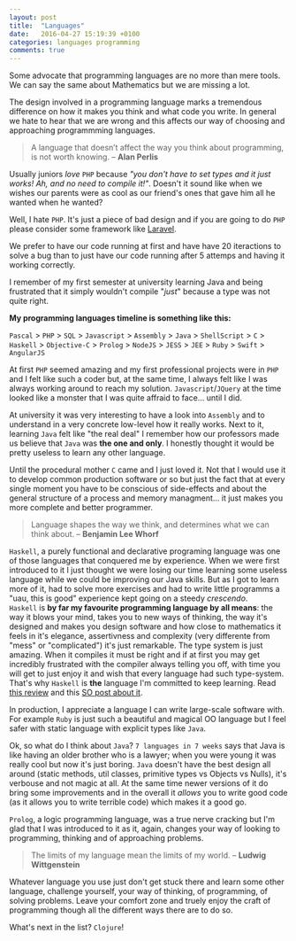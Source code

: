 ```yaml
---
layout: post
title:  "Languages"
date:   2016-04-27 15:19:39 +0100
categories: languages programming
comments: true
---
```


Some advocate that programming languages are no more than mere tools. 
We can say the same about Mathematics but we are missing a lot.

The design involved in a programming language marks a tremendous difference on how it makes you think and what code you write.
In general we hate to hear that we are wrong and this affects our way of choosing and approaching programmming languages. 


 > A language that doesn’t affect the way you think about programming, is not worth knowing. – **Alan Perlis**


Usually juniors _love_ `PHP` because _"you don't have to set types and it just works! Ah, and no need to compile it!"_. Doesn't it sound like when we wishes our parents were as cool as our friend's ones that gave him all he wanted when he wanted?

Well, I hate `PHP`. It's just a piece of bad design and if you are going to do `PHP` please consider some framework like [Laravel](http://laravel.com).

We prefer to have our code running at first and have have 20 iteractions to solve a bug than to just have our code running after 5 attemps and having it working correctly.

I remember of my first semester at university learning Java and being frustrated that it simply wouldn't compile "_just_" because a type was not quite right. 


**My programming languages timeline is something like this:**

`Pascal` > `PHP` > `SQL` > `Javascript` > `Assembly` > `Java` > `ShellScript` > `C` > `Haskell` > `Objective-C` > `Prolog` > `NodeJS` > `JESS` > `JEE` > `Ruby` > `Swift` > `AngularJS` 


At first `PHP` seemed amazing and my first professional projects were in `PHP` and I felt like such a coder but, at the same time, I always felt like I was always working around to reach my solution. `Javascript`/`JQuery` at the time looked like a monster that I was quite affraid to face... until I did.

At university it was very interesting to have a look into `Assembly` and to understand in a very concrete low-level how it really works. 
Next to it, learning `Java` felt like "the real deal"  I remember how our professors made us believe that `Java` was **the one and only**. I honestly thought it would be pretty useless to learn any other language. 

Until the procedural mother `C` came and I just loved it. Not that I would use it to develop common production software or so but just the fact that at every single moment you have to be conscious of side-effects and about the general structure of a process and memory managment... it just makes you more complete and better programmer. 


>Language shapes the way we think, and determines what we can think about. – **Benjamin Lee Whorf**


`Haskell`, a purely functional and declarative programing language was one of those languages that conquered me by experience. 
When we were first introduced to it I just thought we were losing our time learning some useless language while we could be improving our Java skills. But as I got to learn more of it, had to solve more exercises and had to write little programms a "uau, this is good" experience kept going on a steedy _crescendo_.<br>
`Haskell` is **by far my favourite programming language by all means**: the way it blows your mind, takes you to new ways of thinking, the way it's designed and makes you design software and how close to mathematics it feels in it's elegance, assertivness and complexity (very differente from "mess" or "complicated") it's just remarkable. 
The type system is just amazing. When it compiles it must be right and if at first you may get incredibly frustrated with the compiler always telling you off, with time you will get to just enjoy it and wish that every language had such type-system. That's why `Haskell` is **the** language I'm committed to keep learning.
Read [this review](https://www.quora.com/What-is-your-review-of-Haskell-programming-language) and this [SO post about it](http://stackoverflow.com/questions/775726/whats-the-fuss-about-haskell). 

In production, I appreciate a language I can write large-scale software with. For example `Ruby` is just such a beautiful and magical OO language but I feel safer with static language with explicit types like `Java`. 

Ok, so what do I think about `Java`? 
`7 languages in 7 weeks` says that Java is like having an older brother who is a lawyer; when you were young it was really cool but now it's just boring. 
`Java` doesn't have the best design all around (static methods, util classes, primitive types vs  Objects vs Nulls), it's verbouse and not magic at all. 
At the same time newer versions of it do bring some improvements and in the overall it _allows_ you to write good code (as it allows you to write terrible code) which makes it a good go. 


`Prolog`, a logic programming language, was a true nerve cracking but I'm glad that I was introduced to it as it, again, changes your way of looking to programming, thinking and of approaching problems.

> The limits of my language mean the limits of my world. – **Ludwig Wittgenstein**

Whatever language you use just don't get stuck there and learn some other language, challenge yourself, your way of thinking, of programming, of solving problems. Leave your comfort zone and truely enjoy the craft of programming though all the different ways there are to do so.


What's next in the list? `Clojure`!    
